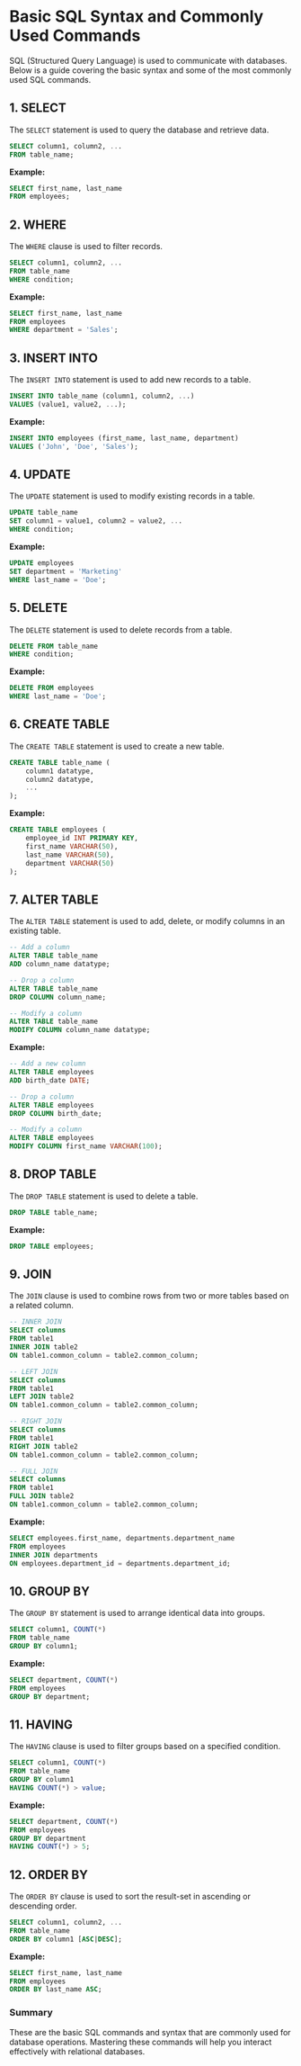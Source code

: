 # Basic SQL Syntax and Commonly Used Commands

SQL (Structured Query Language) is used to communicate with databases. Below is a guide covering the basic syntax and some of the most commonly used SQL commands.

## 1. SELECT
The `SELECT` statement is used to query the database and retrieve data.

```sql
SELECT column1, column2, ...
FROM table_name;
```

**Example:**

```sql
SELECT first_name, last_name
FROM employees;
```

## 2. WHERE
The `WHERE` clause is used to filter records.

```sql
SELECT column1, column2, ...
FROM table_name
WHERE condition;
```

**Example:**

```sql
SELECT first_name, last_name
FROM employees
WHERE department = 'Sales';
```

## 3. INSERT INTO
The `INSERT INTO` statement is used to add new records to a table.

```sql
INSERT INTO table_name (column1, column2, ...)
VALUES (value1, value2, ...);
```

**Example:**

```sql
INSERT INTO employees (first_name, last_name, department)
VALUES ('John', 'Doe', 'Sales');
```

## 4. UPDATE
The `UPDATE` statement is used to modify existing records in a table.

```sql
UPDATE table_name
SET column1 = value1, column2 = value2, ...
WHERE condition;
```

**Example:**

```sql
UPDATE employees
SET department = 'Marketing'
WHERE last_name = 'Doe';
```

## 5. DELETE
The `DELETE` statement is used to delete records from a table.

```sql
DELETE FROM table_name
WHERE condition;
```

**Example:**

```sql
DELETE FROM employees
WHERE last_name = 'Doe';
```

## 6. CREATE TABLE
The `CREATE TABLE` statement is used to create a new table.

```sql
CREATE TABLE table_name (
    column1 datatype,
    column2 datatype,
    ...
);
```

**Example:**

```sql
CREATE TABLE employees (
    employee_id INT PRIMARY KEY,
    first_name VARCHAR(50),
    last_name VARCHAR(50),
    department VARCHAR(50)
);
```

## 7. ALTER TABLE
The `ALTER TABLE` statement is used to add, delete, or modify columns in an existing table.

```sql
-- Add a column
ALTER TABLE table_name
ADD column_name datatype;

-- Drop a column
ALTER TABLE table_name
DROP COLUMN column_name;

-- Modify a column
ALTER TABLE table_name
MODIFY COLUMN column_name datatype;
```

**Example:**

```sql
-- Add a new column
ALTER TABLE employees
ADD birth_date DATE;

-- Drop a column
ALTER TABLE employees
DROP COLUMN birth_date;

-- Modify a column
ALTER TABLE employees
MODIFY COLUMN first_name VARCHAR(100);
```

## 8. DROP TABLE
The `DROP TABLE` statement is used to delete a table.

```sql
DROP TABLE table_name;
```

**Example:**

```sql
DROP TABLE employees;
```

## 9. JOIN
The `JOIN` clause is used to combine rows from two or more tables based on a related column.

```sql
-- INNER JOIN
SELECT columns
FROM table1
INNER JOIN table2
ON table1.common_column = table2.common_column;

-- LEFT JOIN
SELECT columns
FROM table1
LEFT JOIN table2
ON table1.common_column = table2.common_column;

-- RIGHT JOIN
SELECT columns
FROM table1
RIGHT JOIN table2
ON table1.common_column = table2.common_column;

-- FULL JOIN
SELECT columns
FROM table1
FULL JOIN table2
ON table1.common_column = table2.common_column;
```

**Example:**

```sql
SELECT employees.first_name, departments.department_name
FROM employees
INNER JOIN departments
ON employees.department_id = departments.department_id;
```

## 10. GROUP BY
The `GROUP BY` statement is used to arrange identical data into groups.

```sql
SELECT column1, COUNT(*)
FROM table_name
GROUP BY column1;
```

**Example:**

```sql
SELECT department, COUNT(*)
FROM employees
GROUP BY department;
```

## 11. HAVING
The `HAVING` clause is used to filter groups based on a specified condition.

```sql
SELECT column1, COUNT(*)
FROM table_name
GROUP BY column1
HAVING COUNT(*) > value;
```

**Example:**

```sql
SELECT department, COUNT(*)
FROM employees
GROUP BY department
HAVING COUNT(*) > 5;
```

## 12. ORDER BY
The `ORDER BY` clause is used to sort the result-set in ascending or descending order.

```sql
SELECT column1, column2, ...
FROM table_name
ORDER BY column1 [ASC|DESC];
```

**Example:**

```sql
SELECT first_name, last_name
FROM employees
ORDER BY last_name ASC;
```

### Summary

These are the basic SQL commands and syntax that are commonly used for database operations. Mastering these commands will help you interact effectively with relational databases.
